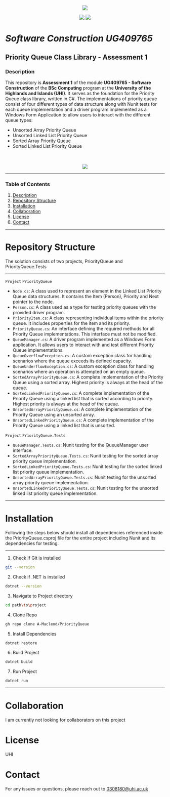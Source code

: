 
<div align="center">
<img src="https://github.com/user-attachments/assets/3f546352-b5c7-4f97-af06-1d2d7bb7b02a"/>
</div>
<p align="center">
  <img src="https://img.shields.io/badge/Language-C%23-Orange"/>
  <img src="https://img.shields.io/badge/Last%20Commit-March%202025-Orange">
</p>

# *Software Construction UG409765*

## Priority Queue Class Library - Assessment 1

### Description
This repository is **Assessment 1** of the module **UG409765 - Software Construction** of the **BSc Computing** program at the **University of the Highlands and Islands (UHI)**. It serves as the foundation for the Priority Queue class library, written in C#. The implementations of priority queue consist of four different types of data structure along with Nunit tests for each queue implementation and a driver program implemented as a Windows Form Application to allow users to interact with the different queue types: 

* Unsorted Array Priority Queue
* Unsorted Linked List Priority Queue
* Sorted Array Priority Queue
* Sorted Linked List Priority Queue

<br>
<br>
<div align="center">
<img src="https://github.com/user-attachments/assets/9dad2c5d-ad1d-47b4-9cc4-e123d0dcc5c6"/>
</div>


---

### Table of Contents
1. [Description](#description)
2. [Repository Structure](#repository-structure)
3. [Installation](#installation)
4. [Collaboration](#collaboration)
5. [License](#license)
6. [Contact](#contact)

---

# Repository Structure
The solution consists of two projects, PriorityQueue and PriorityQueue.Tests

---

`Project` `PriorityQueue`
- `Node.cs`: A class used to represent an element in the Linked List Priority Queue data structures. It contains the Item (Person), Priority and Next pointer to the node. 
- `Person.cs`: A class used as a type for testing priority queues with the provided driver program.
- `PriorityItem.cs`: A class representing individual items within the priority queue. It includes properties for the item and its priority.
- `PriorityQueue.cs`: An interface defining the required methods for all Priority Queue implementations. This interface must not be modified.
- `QueueManager.cs`: A driver program implemented as a Windows Form application. It allows users to interact with and test different Priority Queue implementations.
- `QueueOverflowException.cs`:  A custom exception class for handling scenarios where the queue exceeds its defined capacity.
- `QueueUnderflowException.cs`: A custom exception class for handling scenarios where an operation is attempted on an empty queue.
- `SortedArrayPriorityQueue.cs`: A complete implementation of the Priority Queue using a sorted array. Highest priority is always at the head of the queue.
- `SortedLinkedPriorityQueue.cs`: A complete implementation of the Priority Queue using a linked list that is sorted according to priority. Highest priority is always at the head of the queue. 
- `UnsortedArrayPriorityQueue.cs`: A complete implementation of the Priority Queue using an unsorted array. 
- `UnsortedLinkedPriorityQueue.cs`: A complete implementation of the Priority Queue using a linked list that is unsorted.  

`Project` `PriorityQueue.Tests`
- `QueueManager.Tests.cs`: Nunit testing for the QueueManager user interface.
- `SortedArrayPriorityQueue.Tests.cs`: Nunit testing for the sorted array priority queue implementation.
- `SortedLinkedPriorityQueue.Tests.cs`: Nunit testing for the sorted linked list priority queue implementation.
- `UnsortedArrayPriorityQueue.Tests.cs`: Nunit testing for the unsorted array priority queue implementation.
- `UnsortedLinkedPriorityQueue.Tests.cs`: Nunit testing for the unsorted linked list priority queue implementation.

---

# Installation
Following the steps below should install all dependencies referenced inside the PriorityQueue.csproj file for the entire project including Nunit and its dependencies for testing.

---

1. Check If Git is installed
```bash
git --version
```

2. Check if .NET is installed
```bash
dotnet --version
```

3. Navigate to Project directory
```bash
cd path\to\project
```

4. Clone Repo
```bash
gh repo clone A-Macleod/PriorityQueue
```

5. Install Dependencies 
```bash
dotnet restore
```

6. Build Project
```bash
dotnet build
```

7. Run Project
```bash
dotnet run
```

---

# Collaboration 
I am currently not looking for collaborators on this project

# License
UHI

# Contact
For any issues or questions, please reach out to 0308180@uhi.ac.uk
